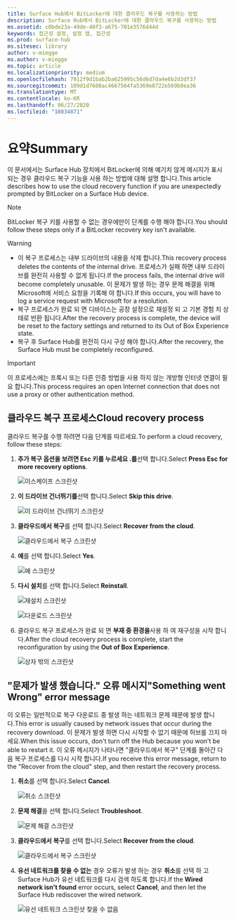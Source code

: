 ```yaml
---
title: Surface Hub에서 BitLocker에 대한 클라우드 복구를 사용하는 방법
description: Surface Hub에서 BitLocker에 대한 클라우드 복구를 사용하는 방법
ms.assetid: c0bde23a-49de-40f3-a675-701e3576d44d
keywords: 접근성 설정, 설정 앱, 접근성
ms.prod: surface-hub
ms.sitesec: library
author: v-miegge
ms.author: v-miegge
ms.topic: article
ms.localizationpriority: medium
ms.openlocfilehash: 7912f9d1bab2ba625995c56d6d7da4e6b2d3df37
ms.sourcegitcommit: 109d1d7608ac4667564fa5369e8722e569b8ea36
ms.translationtype: MT
ms.contentlocale: ko-KR
ms.lasthandoff: 06/27/2020
ms.locfileid: "10834871"
---
```

# <span data-ttu-id="2cdaa-104">요약</span><span class="sxs-lookup"><span data-stu-id="2cdaa-104">Summary</span></span>

<span data-ttu-id="2cdaa-105">이 문서에서는 Surface Hub 장치에서 BitLocker에 의해 예기치 않게 메시지가 표시 되는 경우 클라우드 복구 기능을 사용 하는 방법에 대해 설명 합니다.</span><span class="sxs-lookup"><span data-stu-id="2cdaa-105">This article describes how to use the cloud recovery function if you are unexpectedly prompted by BitLocker on a Surface Hub device.</span></span>

> [!NOTE]
> <span data-ttu-id="2cdaa-106">BitLocker 복구 키를 사용할 수 없는 경우에만이 단계를 수행 해야 합니다.</span><span class="sxs-lookup"><span data-stu-id="2cdaa-106">You should follow these steps only if a BitLocker recovery key isn't available.</span></span>

> [!WARNING]
> * <span data-ttu-id="2cdaa-107">이 복구 프로세스는 내부 드라이브의 내용을 삭제 합니다.</span><span class="sxs-lookup"><span data-stu-id="2cdaa-107">This recovery process deletes the contents of the internal drive.</span></span> <span data-ttu-id="2cdaa-108">프로세스가 실패 하면 내부 드라이브를 완전히 사용할 수 없게 됩니다.</span><span class="sxs-lookup"><span data-stu-id="2cdaa-108">If the process fails, the internal drive will become completely unusable.</span></span> <span data-ttu-id="2cdaa-109">이 문제가 발생 하는 경우 문제 해결을 위해 Microsoft에 서비스 요청을 기록해 야 합니다.</span><span class="sxs-lookup"><span data-stu-id="2cdaa-109">If this occurs, you will have to log a service request with Microsoft for a resolution.</span></span>
> * <span data-ttu-id="2cdaa-110">복구 프로세스가 완료 되 면 디바이스는 공장 설정으로 재설정 되 고 기본 경험 치 상태로 반환 됩니다.</span><span class="sxs-lookup"><span data-stu-id="2cdaa-110">After the recovery process is complete, the device will be reset to the factory settings and returned to its Out of Box Experience state.</span></span>
> * <span data-ttu-id="2cdaa-111">복구 후 Surface Hub를 완전히 다시 구성 해야 합니다.</span><span class="sxs-lookup"><span data-stu-id="2cdaa-111">After the recovery, the Surface Hub must be completely reconfigured.</span></span>

> [!IMPORTANT]
> <span data-ttu-id="2cdaa-112">이 프로세스에는 프록시 또는 다른 인증 방법을 사용 하지 않는 개방형 인터넷 연결이 필요 합니다.</span><span class="sxs-lookup"><span data-stu-id="2cdaa-112">This process requires an open Internet connection that does not use a proxy or other authentication method.</span></span>

## <span data-ttu-id="2cdaa-113">클라우드 복구 프로세스</span><span class="sxs-lookup"><span data-stu-id="2cdaa-113">Cloud recovery process</span></span>

<span data-ttu-id="2cdaa-114">클라우드 복구를 수행 하려면 다음 단계를 따르세요.</span><span class="sxs-lookup"><span data-stu-id="2cdaa-114">To perform a cloud recovery, follow these steps:</span></span>

1. <span data-ttu-id="2cdaa-115">**추가 복구 옵션을 보려면 Esc 키를 누르세요 .를**선택 합니다.</span><span class="sxs-lookup"><span data-stu-id="2cdaa-115">Select **Press Esc for more recovery options**.</span></span>

   ![이스케이프 스크린샷](images/01-escape.png)

1. <span data-ttu-id="2cdaa-117">**이 드라이브 건너뛰기를**선택 합니다.</span><span class="sxs-lookup"><span data-stu-id="2cdaa-117">Select **Skip this drive**.</span></span>

   ![이 드라이브 건너뛰기 스크린샷](images/02-skip-this-drive.png)

1. <span data-ttu-id="2cdaa-119">**클라우드에서 복구**를 선택 합니다.</span><span class="sxs-lookup"><span data-stu-id="2cdaa-119">Select **Recover from the cloud**.</span></span>

   ![클라우드에서 복구 스크린샷](images/03-recover-from-cloud.png)

1. <span data-ttu-id="2cdaa-121">**예**를 선택 합니다.</span><span class="sxs-lookup"><span data-stu-id="2cdaa-121">Select **Yes**.</span></span>

   ![예 스크린샷](images/04-yes.png)

1. <span data-ttu-id="2cdaa-123">**다시 설치**를 선택 합니다.</span><span class="sxs-lookup"><span data-stu-id="2cdaa-123">Select **Reinstall**.</span></span>

   ![재설치 스크린샷](images/05a-reinstall.png)

   ![다운로드 스크린샷](images/05b-downloading.png)

1. <span data-ttu-id="2cdaa-126">클라우드 복구 프로세스가 완료 되 면 **부재 중 환경을**사용 하 여 재구성을 시작 합니다.</span><span class="sxs-lookup"><span data-stu-id="2cdaa-126">After the cloud recovery process is complete, start the reconfiguration by using the **Out of Box Experience**.</span></span>

   ![상자 밖의 스크린샷](images/06-out-of-box.png)

## <span data-ttu-id="2cdaa-128">"문제가 발생 했습니다." 오류 메시지</span><span class="sxs-lookup"><span data-stu-id="2cdaa-128">"Something went Wrong" error message</span></span>

<span data-ttu-id="2cdaa-129">이 오류는 일반적으로 복구 다운로드 중 발생 하는 네트워크 문제 때문에 발생 합니다.</span><span class="sxs-lookup"><span data-stu-id="2cdaa-129">This error is usually caused by network issues that occur during the recovery download.</span></span> <span data-ttu-id="2cdaa-130">이 문제가 발생 하면 다시 시작할 수 없기 때문에 허브를 끄지 마세요.</span><span class="sxs-lookup"><span data-stu-id="2cdaa-130">When this issue occurs, don't turn off the Hub because you won't be able to restart it.</span></span> <span data-ttu-id="2cdaa-131">이 오류 메시지가 나타나면 "클라우드에서 복구" 단계를 돌아간 다음 복구 프로세스를 다시 시작 합니다.</span><span class="sxs-lookup"><span data-stu-id="2cdaa-131">If you receive this error message, return to the "Recover from the cloud" step, and then restart the recovery process.</span></span>

1. <span data-ttu-id="2cdaa-132">**취소**를 선택 합니다.</span><span class="sxs-lookup"><span data-stu-id="2cdaa-132">Select **Cancel**.</span></span>

   ![취소 스크린샷](images/07-cancel.png)

1. <span data-ttu-id="2cdaa-134">**문제 해결**을 선택 합니다.</span><span class="sxs-lookup"><span data-stu-id="2cdaa-134">Select **Troubleshoot**.</span></span>

   ![문제 해결 스크린샷](images/08-troubleshoot.png)

1. <span data-ttu-id="2cdaa-136">**클라우드에서 복구**를 선택 합니다.</span><span class="sxs-lookup"><span data-stu-id="2cdaa-136">Select **Recover from the cloud**.</span></span>

   ![클라우드에서 복구 스크린샷](images/09-recover-from-cloud2.png)

1. <span data-ttu-id="2cdaa-138">**유선 네트워크를 찾을 수 없는** 경우 오류가 발생 하는 경우 **취소**를 선택 하 고 Surface Hub가 유선 네트워크를 다시 검색 하도록 합니다.</span><span class="sxs-lookup"><span data-stu-id="2cdaa-138">If the **Wired network isn't found** error occurs, select **Cancel**, and then let the Surface Hub rediscover the wired network.</span></span>

   ![유선 네트워크 스크린샷 찾을 수 없음](images/10-cancel.png)